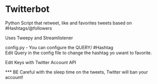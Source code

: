 
# Twitterbot
Python Script that retweet, like and favorites tweets based on #Hashtags/@followers



Uses Tweepy and Streamlistener 

config.py - You can configure  the QUERY/ #Hashtag  
Edit Query in the config file to change the hashtag yo uwant to favorite.


Edit Keys with Twitter Account API

*** BE Careful with the sleep time on the tweets, Twitter will ban your account!





